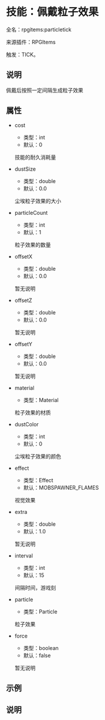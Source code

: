 # 技能：佩戴粒子效果

<!-- 本文件是通过游戏内 `/rpgitem gen-wiki` 命令生成的。 -->
<!-- 请只在对应的 "beginCustomXXXX" 与 "endCustomXXXX" 间编辑。  -->
<!-- 如果您想修改技能或其属性的描述， -->
<!-- 请修改 "resources/lang/zh_CN.yml" 中对应的项。 -->

全名：rpgitems:particletick

来源插件：RPGItems

触发：TICK。

<!-- beginCustomHeader -->
<!-- endCustomHeader -->

## 说明

佩戴后按照一定间隔生成粒子效果
<!-- beginCustomDescription -->
<!-- endCustomDescription -->

## 属性

* cost

  * 类型：int
  * 默认：0

  技能的耐久消耗量

* dustSize

  * 类型：double
  * 默认：0.0

  尘埃粒子效果的大小

* particleCount

  * 类型：int
  * 默认：1

  粒子效果的数量

* offsetX

  * 类型：double
  * 默认：0.0

  暂无说明

* offsetZ

  * 类型：double
  * 默认：0.0

  暂无说明

* offsetY

  * 类型：double
  * 默认：0.0

  暂无说明

* material

  * 类型：Material

  粒子效果的材质

* dustColor

  * 类型：int
  * 默认：0

  尘埃粒子效果的颜色

* effect

  * 类型：Effect
  * 默认：MOBSPAWNER_FLAMES

  视觉效果

* extra

  * 类型：double
  * 默认：1.0

  暂无说明

* interval

  * 类型：int
  * 默认：15

  间隔时间，游戏刻

* particle

  * 类型：Particle

  粒子效果

* force

  * 类型：boolean
  * 默认：false

  暂无说明


<!-- beginCustomProperties -->
<!-- endCustomProperties -->

## 示例

<!-- beginCustomExample -->
<!-- endCustomExample -->

## 说明

<!-- beginCustomNote -->
<!-- endCustomNote -->